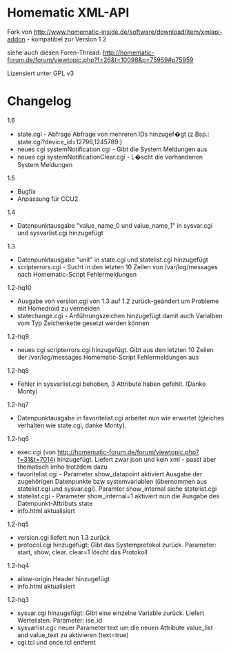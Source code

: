 Homematic XML-API
=================

Fork von http://www.homematic-inside.de/software/download/item/xmlapi-addon - kompatibel zur Version 1.2

siehe auch diesen Foren-Thread: http://homematic-forum.de/forum/viewtopic.php?f=26&t=10098&p=75959#p75959

Lizensiert unter GPL v3

Changelog
=========

1.6
* state.cgi - Abfrage Abfrage von mehreren IDs hinzugef�gt (z.Bsp.: state.cgi?device_id=12796,1245789 )
* neues cgi systemNotification.cgi - Gibt die System Meldungen aus
* neues cgi systemNotificationClear.cgi -	L�scht die vorhandenen System Meldungen

1.5
* Bugfix
* Anpassung für CCU2

1.4
* Datenpunktausgabe "value_name_0 und value_name_1" in sysvar.cgi und sysvarlist.cgi hinzugefügt

1.3
* Datenpunktausgabe "unit" in state.cgi und statelist.cgi hinzugefügt
* scripterrors.cgi - Sucht in den letzten 10 Zeilen von /var/log/messages nach Homematic-Script Fehlermeldungen

1.2-hq10
* Ausgabe von version.cgi von 1.3 auf 1.2 zurück-geändert um Probleme mit Homedroid zu vermeiden
* statechange.cgi - Anführungszeichen hinzugefügt damit auch Varialben vom Typ Zeichenkette gesetzt werden können

1.2-hq9
* neues cgi scripterrors.cgi hinzugefügt. Gibt aus den letzten 10 Zeilen der /var/log/messages Homematic-Script Fehlermeldungen aus

1.2-hq8
* Fehler in sysvarlist.cgi behoben, 3 Attribute haben gefehlt. (Danke Monty)

1.2-hq7
* Datenpunktausgabe in favoritelist.cgi arbeitet nun wie erwartet (gleiches verhalten wie state.cgi, danke Monty).

1.2-hq6
* exec.cgi (von http://homematic-forum.de/forum/viewtopic.php?f=31&t=7014) hinzugefügt. Liefert zwar json und kein xml - passt aber thematisch imho trotzdem dazu
* favoritelist.cgi - Parameter show_datapoint aktiviert Ausgabe der zugehörigen Datenpunkte bzw systemvariablen (übernommen aus statelist.cgi und sysvar.cgi). Paramter show_internal siehe statelist.cgi
* statelist.cgi - Parameter show_internal=1 aktiviert nun die Ausgabe des Datenpunkt-Attributs state
* info.html aktualisiert

1.2-hq5
* version.cgi liefert nun 1.3 zurück
* protocol.cgi hinzugefügt: Gibt das Systemprotokol zurück. Parameter: start, show, clear. clear=1 löscht das Protokoll

1.2-hq4
* allow-origin Header hinzugefügt
* info.html aktualisiert

1.2-hq3
* sysvar.cgi hinzugefügt: Gibt eine einzelne Variable zurück. Liefert Wertelisten. Parameter: ise_id
* sysvarlist.cgi: neuer Parameter text um die neuen Attribute value_list and value_text zu aktivieren (text=true)
* cgi.tcl und once.tcl entfernt



